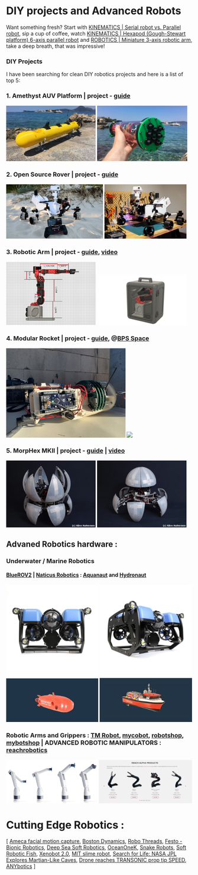 # DIY projects and Advanced Robots

Want something fresh? Start with [KINEMATICS | Serial robot vs. Parallel robot](https://youtu.be/3fbmguBgVPA), sip a cup of coffee, watch [KINEMATICS | Hexapod (Gough-Stewart platform) 6-axis parallel robot](https://youtu.be/xiECumcaEx0) and [ROBOTICS | Miniature 3-axis robotic arm](https://youtu.be/yhdL4jz74WM), take a deep breath, that was impressive!

### DIY Projects
I have been searching for clean DIY robotics projects and here is a list of top 5:

### 1. Amethyst AUV Platform | project - [guide](https://beobachtung3d.com/projects/amethyst)

<img src="img/sub.jpg" width=48%><a> </a><img src="img/sub2.jpg" width=48.5%>

### 2. Open Source Rover | project - [guide](https://github.com/jakkra/Mars-Rover)
<img src="img/rover.webp" width=52%><a> </a><img src="img/rover2.jpg" width=44%>

### 3. Robotic Arm | project - [guide](https://github.com/peng-zhihui/Dummy-Robot), [video](https://youtu.be/F29vrvUwqS4)
<img src="img/dof.jpg" width=48%><a> </a><img src="img/dof2.png" width=48%>

### 4. Modular Rocket | project - [guide](https://bps.space/), @[BPS Space](https://www.youtube.com/@BPSspace)
<img src="img/ro.jpeg" width=64%><a> </a><img src="img/ro2.avif" width=32%>

### 5. MorpHex MKII | project - [guide](http://zentasrobots.com/robot-projects/morphex-mkii/) | [video](https://youtu.be/yn3FWb-vQQ4)
<img src="img/m1.jpg" width=48%><a> </a><img src="img/m2.jpg" width=48%>


## Advaned Robotics hardware :

### Underwater / Marine Robotics 

#### [BlueROV2](https://bluerobotics.com/store/rov/bluerov2/) | [Naticus Robotics](https://nauticusrobotics.com/) : [Aquanaut](https://nauticusrobotics.com/aquanaut/) and [Hydronaut](https://nauticusrobotics.com/hydronaut/)

<img src="img/blue.jpg" width=49.5%><a> </a><img src="img/blue2.jpg" width=49.5%><a> </a><img src="img/aqua.gif" width=49.5%><a> </a><img src="img/hydro.gif" width=49.5%>


### Robotic Arms and Grippers : [TM Robot](https://www.tm-robot.com/en/#), [mycobot](https://shop.elephantrobotics.com/en-de/collections/mycobot), [robotshop](https://www.robotshop.com/collections/robotic-arms), [mybotshop](https://www.mybotshop.de/Robot-arms) | ADVANCED ROBOTIC MANIPULATORS : [reachrobotics](https://reachrobotics.com/)


<img src="img/ro.webp" width=49%><a> </a><img src="img/reachalpha.png" width=50%>

# Cutting Edge Robotics :

[ [Ameca facial motion capture](https://youtu.be/3OHILYjsW7c), [Boston Dynamics](https://youtu.be/fn3KWM1kuAw), [Robo Threads](https://youtu.be/INSyV4dgqu8), [Festo - Bionic Robotics](https://youtu.be/_qRGIRvr06w), [Deep Sea Soft Robotics](https://youtu.be/shr6sJy_29E), [OceanOneK](https://youtu.be/h2CLLBUpPZg), [Snake Robots](https://youtu.be/FWr-MvOOOYU), [Soft Robotic Fish](https://youtu.be/JPabeUxSfAw), [Xenobot 2.0](https://youtu.be/JPFRUZGqUFA), [MIT slime robot](https://youtu.be/VmV3m0QqNOY), [Search for Life: NASA JPL Explores Martian-Like Caves](https://youtu.be/qTW-dbZr4U8), [Drone reaches TRANSONIC prop tip SPEED](https://youtu.be/LbYEzEWvjr8), [ANYbotics](https://www.youtube.com/@ANYbotics) ]